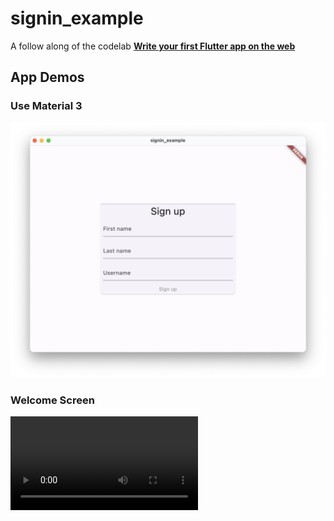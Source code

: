 # signin_example

A follow along of the codelab [**Write your first Flutter app on the web**](
https://docs.flutter.dev/get-started/codelab-web
)

## App Demos

### Use Material 3

![Material 3](./app_demos/material3.png)

### Welcome Screen

![Welcom Screen](./app_demos/welcome_screen.mov)